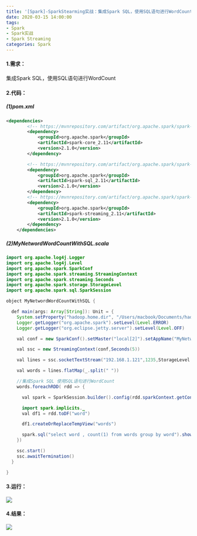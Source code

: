 ```yaml
---
title: '[Spark]-SparkStearming实战：集成Spark SQL，使用SQL语句进行WordCount'
date: 2020-03-15 14:00:00
tags: 
- Spark
- Spark实战
- Spark Streaming
categories: Spark
---
```


#### 1.需求：
集成Spark SQL，使用SQL语句进行WordCount
#### 2.代码：
##### (1)pom.xml
```xml
<dependencies>
        <!-- https://mvnrepository.com/artifact/org.apache.spark/spark-core -->
        <dependency>
            <groupId>org.apache.spark</groupId>
            <artifactId>spark-core_2.11</artifactId>
            <version>2.1.0</version>
        </dependency>

        <!-- https://mvnrepository.com/artifact/org.apache.spark/spark-sql -->
        <dependency>
            <groupId>org.apache.spark</groupId>
            <artifactId>spark-sql_2.11</artifactId>
            <version>2.1.0</version>
        </dependency>
        <!-- https://mvnrepository.com/artifact/org.apache.spark/spark-streaming -->
        <dependency>
            <groupId>org.apache.spark</groupId>
            <artifactId>spark-streaming_2.11</artifactId>
            <version>2.1.0</version>
        </dependency>
    </dependencies>
```

##### (2)MyNetwordWordCountWithSQL.scala

```java
import org.apache.log4j.Logger
import org.apache.log4j.Level
import org.apache.spark.SparkConf
import org.apache.spark.streaming.StreamingContext
import org.apache.spark.streaming.Seconds
import org.apache.spark.storage.StorageLevel
import org.apache.spark.sql.SparkSession

object MyNetwordWordCountWithSQL {

  def main(args: Array[String]): Unit = {
    System.setProperty("hadoop.home.dir", "/Users/macbook/Documents/hadoop/hadoop-2.8.4")
    Logger.getLogger("org.apache.spark").setLevel(Level.ERROR)
    Logger.getLogger("org.eclipse.jetty.server").setLevel(Level.OFF)

    val conf = new SparkConf().setMaster("local[2]").setAppName("MyNetwordWordCountWithSQL")

    val ssc = new StreamingContext(conf,Seconds(5))

    val lines = ssc.socketTextStream("192.168.1.121",1235,StorageLevel.MEMORY_ONLY)

    val words = lines.flatMap(_.split(" "))

    //集成Spark SQL 使用SQL语句进行WordCount
    words.foreachRDD( rdd => {

      val spark = SparkSession.builder().config(rdd.sparkContext.getConf).getOrCreate()

      import spark.implicits._
      val df1 = rdd.toDF("word")

      df1.createOrReplaceTempView("words")

      spark.sql("select word , count(1) from words group by word").show()
    })

    ssc.start()
    ssc.awaitTermination()
  }

}
```

#### 3.运行：
![](https://imgconvert.csdnimg.cn/aHR0cHM6Ly91cGxvYWQtaW1hZ2VzLmppYW5zaHUuaW8vdXBsb2FkX2ltYWdlcy80MzkxNDA3LTdjMjdmMmRiNWVlZDUwOGMucG5n?x-oss-process=image/format,png)

#### 4.结果：
![](https://imgconvert.csdnimg.cn/aHR0cHM6Ly91cGxvYWQtaW1hZ2VzLmppYW5zaHUuaW8vdXBsb2FkX2ltYWdlcy80MzkxNDA3LWQ0YmIwNTFkOGY5MmY1ZjIucG5n?x-oss-process=image/format,png)
